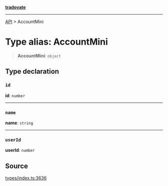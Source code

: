 [**tradovate**](../README.md)

***

[API](../API.md) > AccountMini

# Type alias: AccountMini

> **AccountMini**: `object`

## Type declaration

### `id`

**id**: `number`

***

### `name`

**name**: `string`

***

### `userId`

**userId**: `number`

## Source

[types/index.ts:3636](https://github.com/cgilly2fast/tradovate-typescript/blob/b1caea5/src/types/index.ts#L3636)
